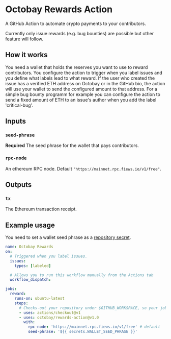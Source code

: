 # Octobay Rewards Action

A GitHub Action to automate crypto payments to your contributors.

Currently only issue rewards (e.g. bug bounties) are possible but other feature will follow.

## How it works

You need a wallet that holds the reserves you want to use to reward contributors.
You configure the action to trigger when you label issues and you define what labels lead to what reward.
If the user who created the issue has a verified ETH address on Octobay or in the GitHub bio, the action will use your wallet to send the configured amount to that address. For a simple bug bounty programm for example you can configure the action to send a fixed amount of ETH to an issue's author when you add the label 'critical-bug'.


## Inputs

### `seed-phrase`

**Required** The seed phrase for the wallet that pays contributors.

### `rpc-node`

An ethereum RPC node. Default `"https://mainnet.rpc.fiews.io/v1/free"`.

## Outputs

### `tx`

The Ethereum transaction receipt.

## Example usage

You need to set a wallet seed phrase as a [repository secret](https://docs.github.com/en/actions/reference/encrypted-secrets#creating-encrypted-secrets-for-a-repository).

```yaml
name: Octobay Rewards
on:
  # Triggered when you label issues.
  issues:
    types: [labeled]

  # Allows you to run this workflow manually from the Actions tab
  workflow_dispatch:

jobs:
  reward:
    runs-on: ubuntu-latest
    steps:
      # Checks-out your repository under $GITHUB_WORKSPACE, so your job can access it
      - uses: actions/checkout@v1
      - uses: octobay/rewards-action@v1.0
        with:
          rpc-node: 'https://mainnet.rpc.fiews.io/v1/free' # default
          seed-phrase: '${{ secrets.WALLET_SEED_PHRASE }}'
```